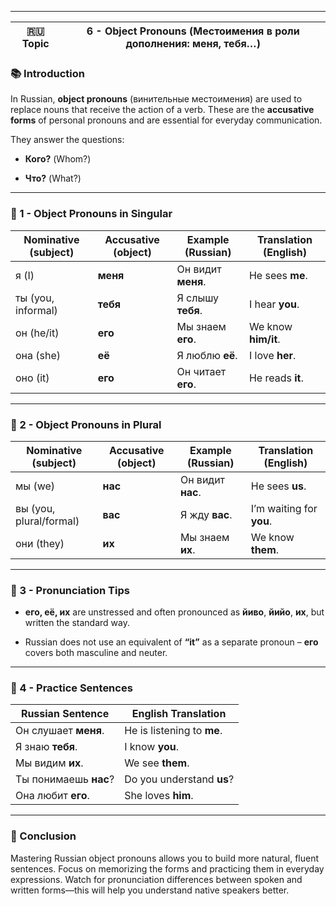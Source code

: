 

---

|🇷🇺 Topic|6 - Object Pronouns (Местоимения в роли дополнения: меня, тебя…)|
|---|---|

### 📚 Introduction

In Russian, **object pronouns** (винительные местоимения) are used to replace nouns that receive the action of a verb. These are the **accusative forms** of personal pronouns and are essential for everyday communication.

They answer the questions:

- **Кого?** (Whom?)
    
- **Что?** (What?)
    

---

### 🧭 1 - Object Pronouns in Singular

|Nominative (subject)|Accusative (object)|Example (Russian)|Translation (English)|
|---|---|---|---|
|я (I)|**меня**|Он видит **меня**.|He sees **me**.|
|ты (you, informal)|**тебя**|Я слышу **тебя**.|I hear **you**.|
|он (he/it)|**его**|Мы знаем **его**.|We know **him/it**.|
|она (she)|**её**|Я люблю **её**.|I love **her**.|
|оно (it)|**его**|Он читает **его**.|He reads **it**.|

---

### 👥 2 - Object Pronouns in Plural

|Nominative (subject)|Accusative (object)|Example (Russian)|Translation (English)|
|---|---|---|---|
|мы (we)|**нас**|Он видит **нас**.|He sees **us**.|
|вы (you, plural/formal)|**вас**|Я жду **вас**.|I’m waiting for **you**.|
|они (they)|**их**|Мы знаем **их**.|We know **them**.|

---

### 🧠 3 - Pronunciation Tips

- **его, её, их** are unstressed and often pronounced as **йиво**, **йийо**, **их**, but written the standard way.
    
- Russian does not use an equivalent of **“it”** as a separate pronoun – **его** covers both masculine and neuter.
    

---

### 🧩 4 - Practice Sentences

|Russian Sentence|English Translation|
|---|---|
|Он слушает **меня**.|He is listening to **me**.|
|Я знаю **тебя**.|I know **you**.|
|Мы видим **их**.|We see **them**.|
|Ты понимаешь **нас**?|Do you understand **us**?|
|Она любит **его**.|She loves **him**.|

---

### 🎯 Conclusion

Mastering Russian object pronouns allows you to build more natural, fluent sentences. Focus on memorizing the forms and practicing them in everyday expressions. Watch for pronunciation differences between spoken and written forms—this will help you understand native speakers better.


